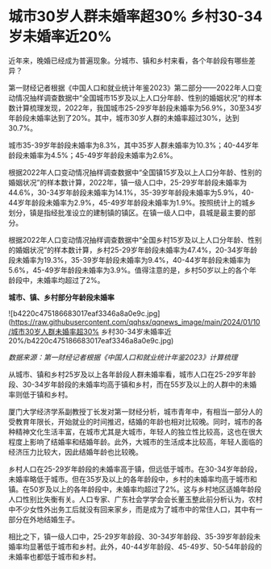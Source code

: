 # 城市30岁人群未婚率超30% 乡村30-34岁未婚率近20%

近年来，晚婚已经成为普遍现象。分城市、镇和乡村来看，各个年龄段有哪些差异？

第一财经记者根据《中国人口和就业统计年鉴2023》第二部分——2022年人口变动情况抽样调查数据中“全国城市15岁及以上人口分年龄、性别的婚姻状况”的样本数计算梳理发现，2022年，我国城市25-29岁年龄段未婚率为56.9%，30至34岁年龄段未婚率达到了20%。其中，城市30岁人群的未婚率超过30%，达到30.7%。

城市35-39岁年龄段未婚率为8.3%，其中35岁人群未婚率为10.3%；40-44岁年龄段未婚率为4.5%；45-49岁年龄段未婚率为2.6%。

根据2022年人口变动情况抽样调查数据中“全国镇15岁及以上人口分年龄、性别的婚姻状况”的样本数计算，2022年，镇一级人口中，25-29岁年龄段未婚率为44.6%，30-34岁年龄段未婚率为14.1%，35-39岁年龄段未婚率为5.9%，40-44岁年龄段未婚率为2.9%，45-49岁年龄段未婚率为1.9%。按照统计上的城乡划分，镇是指经批准设立的建制镇的镇区。在镇一级人口中，县城是最主要的部分。

根据2022年人口变动情况抽样调查数据中“全国乡村15岁及以上人口分年龄、性别的婚姻状况”的样本数计算，乡村25-29岁年龄段未婚率为47.4%，20-34岁年龄段未婚率为19.3%，35-39岁年龄段未婚率为9.4%，40-44岁年龄段未婚率为5.6%，45-49岁年龄段未婚率为3.9%。值得注意的是，乡村50岁以上的各个年龄段中，未婚率均超过了2%。

**城市、镇、乡村部分年龄段未婚率**

![b4220c475186683017eaf3346a8a0e9c.jpg](https://raw.githubusercontent.com/qqhsx/qqnews_image/main/2024/01/10/城市30岁人群未婚率超30% 乡村30-34岁未婚率近20%/b4220c475186683017eaf3346a8a0e9c.jpg)

_数据来源：第一财经记者根据《中国人口和就业统计年鉴2023》计算梳理_

从城市、镇和乡村25岁及以上各年龄段人群未婚率看，城市人口在25-29岁年龄段、30-34岁年龄段的未婚率均高于镇和乡村，而在55岁及以上的人群中的未婚率则低于镇和乡村。

厦门大学经济学系副教授丁长发对第一财经分析，城市青年中，有相当一部分人的受教育年限长，开始就业的时间推迟，结婚的年龄也相对比较晚。同时，城市的各种精神文化生活丰富，在城市尤其是大城市，年轻人的独立性比较高，这也在很大程度上影响了结婚率和结婚年龄。此外，大城市的生活成本比较高，年轻人面临的经济压力比较大，因此结婚年龄也比较晚。

乡村人口在25-29岁年龄段的未婚率高于镇，但远低于城市。在30-34岁年龄段，未婚率略低于城市。但在35岁及以上的各年龄段中，乡村的未婚率均高于城市和镇。在50岁及以上的各年龄段中，未婚率均超过了2%。这与乡村地区适婚年龄段人口性别比失衡有关。人口专家、广东社会学学会会长董玉整此前分析认为，农村中不少女性外出务工后就没有回来家乡，而是成为了城市中的常住人口，其中有一部分在外地结婚生子。

相比之下，镇一级人口中，25-29岁年龄段、30-34岁年龄段、35-39岁年龄段未婚率均显著低于城市和乡村。此外，40-44岁年龄段、45-49岁、50-54年龄段的未婚率也都低于城市和乡村。

